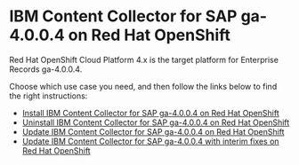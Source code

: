 # IBM Content Collector for SAP ga-4.0.0.4 on Red Hat OpenShift

Red Hat OpenShift Cloud Platform 4.x is the target platform for Enterprise Records ga-4.0.0.4.

Choose which use case you need, and then follow the links below to find the right instructions:

- [Install IBM Content Collector for SAP ga-4.0.0.4 on Red Hat OpenShift](install.md)
- [Uninstall IBM Content Collector for SAP ga-4.0.0.4 on Red Hat OpenShift](uninstall.md)
- [Update IBM Content Collector for SAP ga-4.0.0.4 on Red Hat OpenShift](update.md)
- [Update IBM Content Collector for SAP ga-4.0.0.4 with interim fixes on Red Hat OpenShift](iFixesUpdate.md)

